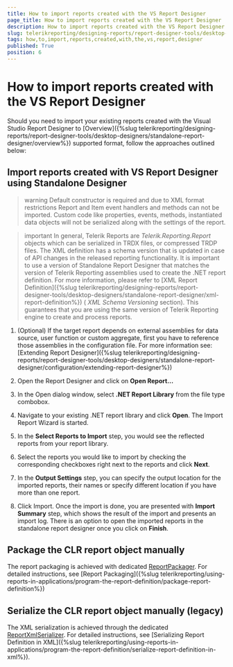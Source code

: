 ```yaml
---
title: How to import reports created with the VS Report Designer
page_title: How to import reports created with the VS Report Designer | for Telerik Reporting Documentation
description: How to import reports created with the VS Report Designer
slug: telerikreporting/designing-reports/report-designer-tools/desktop-designers/standalone-report-designer/how-to-import-reports-created-with-the-vs-report-designer
tags: how,to,import,reports,created,with,the,vs,report,designer
published: True
position: 6
---
```


# How to import reports created with the VS Report Designer



Should you need to import your existing reports created with the Visual Studio Report Designer to [Overview]({%slug telerikreporting/designing-reports/report-designer-tools/desktop-designers/standalone-report-designer/overview%}) supported format, follow the approaches outlined below:       

## Import reports created with VS Report Designer using Standalone Designer

>warning Default constructor is required and due to XML format restrictions Report and Item event handlers and methods can not be imported.             Custom code like properties, events, methods, instantiated data objects will not be serialized along with the settings of the report.           


>important In general, Telerik Reports are  *Telerik.Reporting.Report*  objects which can be serialized in TRDX files, or compressed TRDP files.             The XML definition has a schema version that is updated in case of API changes in the released reporting functionality.             It is important to use a version of Standalone Report Designer that matches the version of Telerik Reporting assemblies used to create the .NET report definition.             For more information, please refer to [XML Report Definition]({%slug telerikreporting/designing-reports/report-designer-tools/desktop-designers/standalone-report-designer/xml-report-definition%}) ( *XML Schema Versioning*  section).             This guarantees that you are using the same version of Telerik Reporting engine to create and process reports.           


1. (Optional) If the target report depends on external assemblies for data source, user function or custom aggregate, first you have to               reference those assemblies in the configuration file. For more information see: [Extending Report Designer]({%slug telerikreporting/designing-reports/report-designer-tools/desktop-designers/standalone-report-designer/configuration/extending-report-designer%})

1. Open the Report Designer and click on __Open Report...__

1. In the Open dialog window, select __.NET Report Library__ from the file type combobox.             

1. Navigate to your existing .NET report library and click __Open__. The Import Report Wizard is started.             

1. In the __Select Reports to Import__ step, you would see the reflected reports from your report library.             

1. Select the reports you would like to import by checking the corresponding checkboxes right next to the reports and click __Next__.             

1. In the __Output Settings__ step, you can specify the output location for the imported reports, their names or specify different location if you have more than one report.             

1. Click Import. Once the import is done, you are presented with __Import Summary__ step,               which shows the result of the import and presents an import log. There is an option to open the imported reports               in the standalone report designer once you click on __Finish__.             

## Package the CLR report object manually

The report packaging is achieved with dedicated [ReportPackager](/reporting/api/Telerik.Reporting.ReportPackager).           For detailed instructions, see [Report Packaging]({%slug telerikreporting/using-reports-in-applications/program-the-report-definition/package-report-definition%})

## Serialize the CLR report object manually (legacy)

The XML serialization is achieved through the dedicated [ReportXmlSerializer](/reporting/api/Telerik.Reporting.XmlSerialization.ReportXmlSerializer).           For detailed instructions, see [Serializing Report Definition in XML]({%slug telerikreporting/using-reports-in-applications/program-the-report-definition/serialize-report-definition-in-xml%}).         
